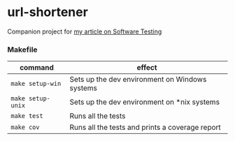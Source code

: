 # url-shortener

Companion project for [my article on Software Testing](https://aditya-rajput.medium.com/)

### Makefile

| command           | effect                                          |
| ----------------- | ----------------------------------------------- |
| `make setup-win`  | Sets up the dev environment on Windows systems  |
| `make setup-unix` | Sets up the dev environment on \*nix systems    |
| `make test`       | Runs all the tests                              |
| `make cov`        | Runs all the tests and prints a coverage report |
